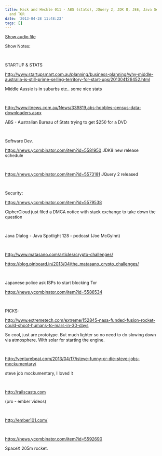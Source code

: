 ```yaml
---
title: Hack and Heckle 011 - ABS (stats), JQuery 2, JDK 8, JEE, Java Security Release
  and TOR
date: '2013-04-28 11:48:23'
tags: []
---
```


<a href="https://drive.google.com/open?id=0B3KFoVQ01nUJOXdqTDN0MXJqbTQ">Show audio file</a>

<p dir="ltr">Show Notes:</p>
<b><b> </b></b>
<p dir="ltr">STARTUP &amp; STATS</p>
<p dir="ltr"><a href="http://www.startupsmart.com.au/planning/business-planning/why-middle-australia-is-still-prime-selling-territory-for-start-ups/201304129452.html">http://www.startupsmart.com.au/planning/business-planning/why-middle-australia-is-still-prime-selling-territory-for-start-ups/201304129452.html</a></p>
<p dir="ltr">Middle Aussie is in suburbs etc.. some nice stats</p>
<b><b> </b></b>
<p dir="ltr"><a href="http://www.itnews.com.au/News/339819,abs-hobbles-census-data-downloaders.aspx">http://www.itnews.com.au/News/339819,abs-hobbles-census-data-downloaders.aspx</a></p>
<p dir="ltr">ABS - Australian Bureau of Stats trying to get $250 for a DVD</p>
<b><b> </b></b>
<p dir="ltr">Software Dev.</p>
<p dir="ltr"><a href="https://news.ycombinator.com/item?id=5581950">https://news.ycombinator.com/item?id=5581950</a> JDK8 new release schedule</p>
<b><b> </b></b>
<p dir="ltr"><a href="https://news.ycombinator.com/item?id=5573181">https://news.ycombinator.com/item?id=5573181</a> JQuery 2 released</p>
<b><b> </b></b>
<p dir="ltr">Security:</p>
<p dir="ltr"><a href="https://news.ycombinator.com/item?id=5579538">https://news.ycombinator.com/item?id=5579538</a></p>
<p dir="ltr">CipherCloud just filed a DMCA notice with stack exchange to take down the question</p>
<b><b> </b></b>
<p dir="ltr">Java Dialog - Java Spotlight 128 - podcast (Joe McGylnn)</p>
<b><b> </b></b>
<p dir="ltr"><a href="http://www.matasano.com/articles/crypto-challenges/">http://www.matasano.com/articles/crypto-challenges/</a></p>
<p dir="ltr"><a href="https://blog.pinboard.in/2013/04/the_matasano_crypto_challenges/">https://blog.pinboard.in/2013/04/the_matasano_crypto_challenges/</a></p>
<b><b> </b></b>
<p dir="ltr">Japanese police ask ISPs to start blocking Tor</p>
<p dir="ltr"><a href="https://news.ycombinator.com/item?id=5586534">https://news.ycombinator.com/item?id=5586534</a></p>
<b><b> </b></b>
<p dir="ltr">PICKS:</p>
<p dir="ltr"><a href="http://www.extremetech.com/extreme/152845-nasa-funded-fusion-rocket-could-shoot-humans-to-mars-in-30-days">http://www.extremetech.com/extreme/152845-nasa-funded-fusion-rocket-could-shoot-humans-to-mars-in-30-days</a></p>
<p dir="ltr">So cool, just are prototype. But much lighter so no need to do slowing down via atmosphere. With solar for starting the engine.</p>
<b><b> </b></b>
<p dir="ltr"><a href="http://venturebeat.com/2013/04/17/isteve-funny-or-die-steve-jobs-mockumentary/">http://venturebeat.com/2013/04/17/isteve-funny-or-die-steve-jobs-mockumentary/</a></p>
<p dir="ltr">steve job mockumentary, I loved it</p>
<b><b> </b></b>
<p dir="ltr"><a href="http://railscasts.com/">http://railscasts.com</a></p>
<p dir="ltr">(pro - ember videos)</p>
<b><b> </b></b>
<p dir="ltr"><a href="http://ember101.com/">http://ember101.com/</a></p>
<b><b> </b></b>
<p dir="ltr"><a href="https://news.ycombinator.com/item?id=5592690">https://news.ycombinator.com/item?id=5592690</a></p>
<p dir="ltr">SpaceX 205m rocket.</p>
&nbsp;
